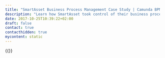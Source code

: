```yaml
---
title: "SmartAsset Business Process Management Case Study | Camunda BPM"
description: "Learn how SmartAsset took control of their business process automation and improved efficiency in their organization with Camunda. Camunda is the leader for workflow automation based on Java and BPMN 2.0."
date: 2017-10-25T10:39:22+02:00
draft: false
contact: true
contacthidden: true
mycontent: static
---
```

{{<case-study-single
company="SmartAsset"
companydescription="SmartAsset is a financial technology company that empowers people with automated personalized financial advice. Its proprietary technology, up-to-the-minute research and unique Automated Financial Modeling software simulate the impact of different decisions on people’s personal finances, enabling millions of people to make smart financial decisions. To further advance the company’s mission, SmartAsset also uses its proprietary algorithms to connect consumers to vetted financial advisors. For more information, visit [www.SmartAsset.com.](https://www.smartasset.com/ 'www.SmartAsset.com') To learn more about SmartAdvisor, visit https://smartadvisormatch.com. "
customerquote=""
teaser=""
usecase=""
videolink=""
logo="//images.ctfassets.net/vpidbgnakfvf/7asLJSSAe6pIGoRUc7UoMj/6585d642528a7fe3ed64ee84bd59f322/smartasset_black.png"
pdf=""
thumbnail="">}}